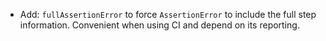 * Add: `fullAssertionError` to force `AssertionError` to include the full step information. Convenient when using CI and depend on its reporting.